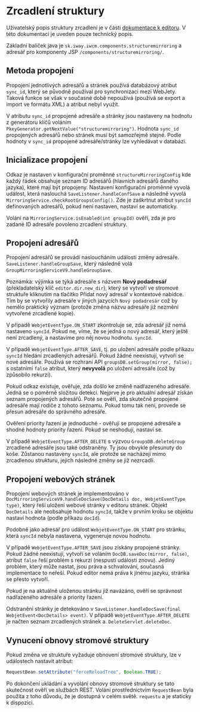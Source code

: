 # Zrcadlení struktury

Uživatelský popis struktury zrcadlení je v části [dokumentace k editoru](../../redactor/apps/docmirroring/README.md). V této dokumentaci je uveden pouze technický popis.

Základní balíček java je `sk.iway.iwcm.components.structuremirroring` a adresář pro komponenty JSP `/components/structuremirroring/`.

## Metoda propojení

Propojení jednotlivých adresářů a stránek používá databázový atribut `sync_id`, který se původně používal pro synchronizaci mezi WebJety. Taková funkce se však v současné době nepoužívá (používá se export a import ve formátu XML) a atribut nebyl využit.

V atributu `sync_id` propojené adresáře a stránky jsou nastaveny na hodnotu z generátoru klíčů voláním `PkeyGenerator.getNextValue("structuremirroring")`. Hodnota `sync_id` propojených adresářů nebo stránek musí být samozřejmě stejné. Podle hodnoty v `sync_id` propojené adresáře/stránky lze vyhledávat v databázi.

## Inicializace propojení

Odkaz je nastaven v konfigurační proměnné `structureMirroringConfig` kde každý řádek obsahuje seznam ID adresářů (hlavních adresářů daného jazyka), které mají být propojeny. Nastavení konfigurační proměnné vyvolá událost, která naslouchá `SaveListener.handleConfSave` a následně vyvolá `MirroringService.checkRootGroupsConfig()`. Zde je zaškrtnut atribut `syncId` definovaných adresářů, pokud není nastaven, nastaví se automaticky.

Volání na `MirroringService.isEnabled(int groupId)` ověří, zda je pro zadané ID adresáře povoleno zrcadlení struktury.

## Propojení adresářů

Propojení adresářů se provádí nasloucháním události změny adresáře. `SaveListener.handleGroupSave`, který následně volá `GroupMirroringServiceV9.handleGroupSave`.

Poznámka: výjimka se týká adresáře s názvem **Nový podadresář** (překladatelský klíč `editor.dir.new_dir`), který se vytvoří ve stromové struktuře kliknutím na tlačítko Přidat nový adresář v kontextové nabídce. Tím by se vytvořily adresáře v jiných jazycích `Nový podadresár` což by nemělo praktický význam (protože změna názvu adresáře již nezmění vytvořené zrcadlené kopie).

V případě `WebjetEventType.ON_START` zkontroluje se, zda adresář již nemá nastaveno `syncId`. Pokud ne, víme, že se jedná o nový adresář, který ještě není zrcadlený, a nastavíme pro něj novou hodnotu. `syncId`.

V případě `WebjetEventType.AFTER_SAVE`, tj. po uložení adresáře podle příkazu `syncId` hledání zrcadlených adresářů. Pokud žádné neexistují, vytvoří se nové adresáře. Používá se rozhraní API `groupsDB.setGroup(mirror, false);` s ostatními `false` atribut, který **nevyvolá** po uložení adresáře (což by způsobilo rekurzi).

Pokud odkaz existuje, ověřuje, zda došlo ke změně nadřazeného adresáře. Jedná se o poměrně složitou detekci. Nejprve je pro aktuální adresář získán seznam propojených adresářů. Poté se ověří, zda skutečně propojené adresáře mají rodiče z tohoto seznamu. Pokud tomu tak není, provede se přesun adresáře do správného adresáře.

Ověření priority řazení je jednoduché - ověřují se propojené adresáře a shodné hodnoty priority řazení. Pokud se neshodují, nastaví se.

V případě `WebjetEventType.AFTER_DELETE` s výzvou `GroupsDB.deleteGroup` zrcadlené adresáře jsou také odstraněny. Ty jsou obvykle přesunuty do koše. Zůstanou nastaveny `syncId`, ale protože se nacházejí mimo zrcadlenou strukturu, jejich následné změny se již nezrcadlí.

## Propojení webových stránek

Propojení webových stránek je implementováno v `DocMirroringServiceV9.handleDocSave(DocDetails doc, WebjetEventType type)`, který řeší uložení webové stránky v editoru stránek. Objekt `DocDetails` ale neobsahuje hodnotu `syncId`, takže v prvním kroku se objektu nastaví hodnota (podle příkazu `docId`).

Podobně jako adresář pro událost `WebjetEventType.ON_START` pro stránku, která `syncId` nebyla nastavena, vygeneruje novou hodnotu.

V případě `WebjetEventType.AFTER_SAVE` jsou získány propojené stránky. Pokud žádné neexistují, vytvoří se voláním `DocDB.saveDoc(mirror, false)`, atribut `false` řeší problém s rekurzí (nespustí události znovu). Jediný problém, který může nastat, jsou práva a schvalování, současná implementace to neřeší. Pokud editor nemá práva k jinému jazyku, stránka se přesto vytvoří.

Pokud je na aktuálně uloženou stránku již navázáno, ověří se správnost nadřazeného adresáře a priority řazení.

Odstranění stránky je detekováno v `SaveListener.handleDocSave(final WebjetEvent<DocDetails> event)`. V případě `WebjetEventType.AFTER_DELETE` je načten seznam zrcadlených stránek a. `DeleteServlet.deleteDoc`.

## Vynucení obnovy stromové struktury

Pokud změna ve struktuře vyžaduje obnovení stromové struktury, lze v událostech nastavit atribut:

```java
RequestBean.setAttribute("forceReloadTree", Boolean.TRUE);
```

Po dokončení ukládání a vyvolání obnovy stromové struktury se tato skutečnost ověří ve službách REST. Volání prostřednictvím `RequestBean` byla použita z toho důvodu, že je dostupná v celém světě. `requestu` a je staticky k dispozici.
